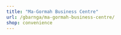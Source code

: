 ```yaml
---
title: "Ma-Gormah Business Centre"
url: /gbarnga/ma-gormah-business-centre/
shop: convenience
---
```

